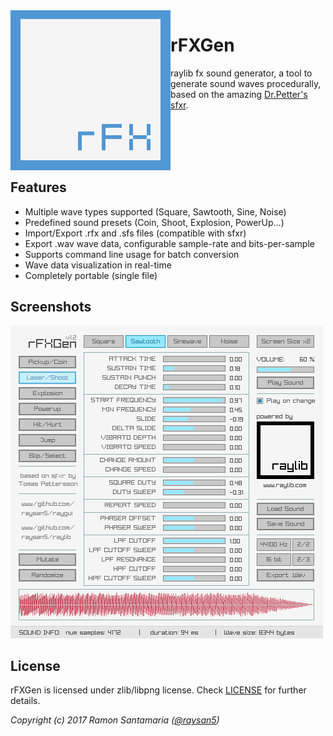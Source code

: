 <img align="left" src="logo/rfxgen_256x256.png" width=256>

# rFXGen
raylib fx sound generator, a tool to generate sound waves procedurally, based on the amazing [Dr.Petter's sfxr](http://www.drpetter.se/project_sfxr.html).

<br>
<br>
<br>
<br>

## Features

 - Multiple wave types supported (Square, Sawtooth, Sine, Noise)
 - Predefined sound presets (Coin, Shoot, Explosion, PowerUp...)
 - Import/Export .rfx and .sfs files (compatible with sfxr)
 - Export .wav wave data, configurable sample-rate and bits-per-sample
 - Supports command line usage for batch conversion
 - Wave data visualization in real-time
 - Completely portable (single file)
 
## Screenshots

![rFXGen light interface](screenshots/rfxgen_v120.png)

## License

rFXGen is licensed under zlib/libpng license. Check [LICENSE](LICENSE) for further details.

*Copyright (c) 2017 Ramon Santamaria ([@raysan5](https://twitter.com/raysan5))*

